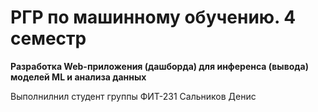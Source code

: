 # РГР по машинному обучению. 4 семестр

**Разработка Web-приложения (дашборда) для инференса (вывода) моделей ML и анализа данных**

Выполнилнил студент группы ФИТ-231 Сальников Денис